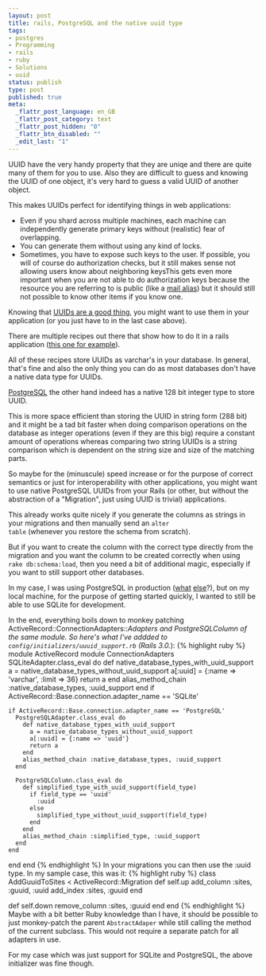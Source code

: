 ```yaml
---
layout: post
title: rails, PostgreSQL and the native uuid type
tags:
- postgres
- Programming
- rails
- ruby
- Solutions
- uuid
status: publish
type: post
published: true
meta:
  _flattr_post_language: en_GB
  _flattr_post_category: text
  _flattr_post_hidden: "0"
  _flattr_btn_disabled: ""
  _edit_last: "1"
---
```

UUID have the very handy property that they are uniqe and there are quite many of them for you to use. Also they are difficult to guess and knowing the UUID of one object, it's very hard to guess a valid UUID of another object.

This makes UUIDs perfect for identifying things in web applications:
<ul>
	<li>Even if you shard across multiple machines, each machine can independently generate primary keys without (realistic) fear of overlapping.</li>
	<li>You can generate them without using any kind of locks.</li>
	<li>Sometimes, you have to expose such keys to the user. If possible, you will of course do authorization checks, but it still makes sense not allowing users know about neighboring keysThis gets even more important when you are not able to do authorization keys because the resource you are referring to is public (like a <a href="http://tempalias.com">mail alias</a>) but it should still not possible to know other items if you know one.</li>
</ul>
Knowing that <a href="http://www.codinghorror.com/blog/2007/03/primary-keys-ids-versus-guids.html">UUIDs are a good thing</a>, you might want to use them in your application (or you just have to in the last case above).

There are multiple recipes out there that show how to do it in a rails application (<a href="http://stackoverflow.com/questions/2487837/uuids-in-rails3">this one for example</a>).

All of these recipes store UUIDs as varchar's in your database. In general, that's fine and also the only thing you can do as most databases don't have a native data type for UUIDs.

[PostgreSQL](http://www.postgresql.org) the other hand indeed has a native 128 bit integer type to store UUID.

This is more space efficient than storing the UUID in string form (288 bit) and it might be a tad bit faster when doing comparison operations on the database as integer operations (even if they are this big) require a constant amount of operations whereas comparing two string UUIDs is a string comparison which is dependent on the string size and size of the matching parts.

So maybe for the (minuscule) speed increase or for the purpose of correct semantics or just for interoperability with other applications, you might want to use native PostgreSQL UUIDs from your Rails (or other, but without the abstraction of a "Migration", just using UUID is trivial) applications.

This already works quite nicely if you generate the columns as strings in your migrations and then manually send an <code>alter table</code> (whenever you restore the schema from scratch).

But if you want to create the column with the correct type directly from the migration and you want the column to be created correctly when using <code>rake db:schema:load</code>, then you need a bit of additional magic, especially if you want to still support other databases.

In my case, I was using PostgreSQL in production (<a href="http://www.gnegg.ch/2004/06/all-time-favourite-tools/">what</a> <a href="http://www.gnegg.ch/2009/02/all-time-favourite-tools-update/">else</a>?), but on my local machine, for the purpose of getting started quickly, I wanted to still be able to use SQLite for development.

In the end, everything boils down to monkey patching ActiveRecord::ConnectionAdapters::*Adapters and PostgreSQLColumn of the same module. So here's what I've addded to <code>config/initializers/uuuid_support.rb</code> (Rails 3.0.*):
{% highlight ruby %}
module ActiveRecord
  module ConnectionAdapters
    SQLiteAdapter.class_eval do
      def native_database_types_with_uuid_support
        a = native_database_types_without_uuid_support
        a[:uuid] = {:name => 'varchar', :limit => 36}
        return a
      end
      alias_method_chain :native_database_types, :uuid_support
    end if ActiveRecord::Base.connection.adapter_name == 'SQLite'

    if ActiveRecord::Base.connection.adapter_name == 'PostgreSQL'
      PostgreSQLAdapter.class_eval do
        def native_database_types_with_uuid_support
          a = native_database_types_without_uuid_support
          a[:uuid] = {:name => 'uuid'}
          return a
        end
        alias_method_chain :native_database_types, :uuid_support
      end

      PostgreSQLColumn.class_eval do
        def simplified_type_with_uuid_support(field_type)
          if field_type == 'uuid'
            :uuid
          else
            simplified_type_without_uuid_support(field_type)
          end
        end
        alias_method_chain :simplified_type, :uuid_support
      end
    end
  end
end
{% endhighlight %}
In your migrations you can then use the :uuid type. In my sample case, this was it:
{% highlight ruby %}
class AddGuuidToSites < ActiveRecord::Migration
  def self.up
    add_column :sites, :guuid, :uuid
    add_index :sites, :guuid
  end

  def self.down
    remove_column :sites, :guuid
  end
end
{% endhighlight %}
Maybe with a bit better Ruby knowledge than I have, it should be possible to just monkey-patch the parent <code>AbstractAdaper</code> while still calling the method of the current subclass. This would not require a separate patch for all adapters in use.

For my case which was just support for SQLite and PostgreSQL, the above initializer was fine though.

